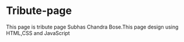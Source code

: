 # Tribute-page
This page is tribute page Subhas Chandra Bose.This page design using HTML,CSS and JavaScript 
